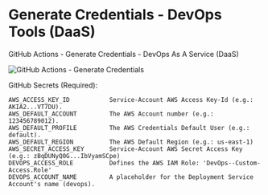 # Generate Credentials - DevOps Tools (DaaS)
GitHub Actions - Generate Credentials - DevOps As A Service (DaaS)

![GitHub Actions - Generate Credentials](https://github.com/emvaldes/generate-credentials/workflows/GitHub%20Actions%20-%20Generate%20Credentials/badge.svg)

GitHub Secrets (Required):

```
AWS_ACCESS_KEY_ID           Service-Account AWS Access Key-Id (e.g.: AKIA2...VT7DU).
AWS_DEFAULT_ACCOUNT         The AWS Account number (e.g.: 123456789012).
AWS_DEFAULT_PROFILE         The AWS Credentials Default User (e.g.: default).
AWS_DEFAULT_REGION          The AWS Default Region (e.g.: us-east-1)
AWS_SECRET_ACCESS_KEY       Service-Account AWS Secret Access Key (e.g.: zBqDUNyQ0G...IbVyamSCpe)
DEVOPS_ACCESS_ROLE          Defines the AWS IAM Role: 'DevOps--Custom-Access.Role'
DEVOPS_ACCOUNT_NAME         A placeholder for the Deployment Service Account's name (devops).
```
